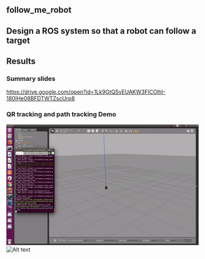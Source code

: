 ## follow_me_robot
## Design a ROS system so that a robot can follow a target



## Results
### Summary slides
  https://drive.google.com/open?id=1Lk9GtQSvEUAKW3FICOlhI-180IHe08BFDTWTZscUrp8
### QR tracking and path tracking Demo
![Alt text](pure_pursuit_gazebo.gif?raw=true "Pure Pursuit")
![Alt text](visp_tracker_webcam.gif?raw=true "QR Tracker")
